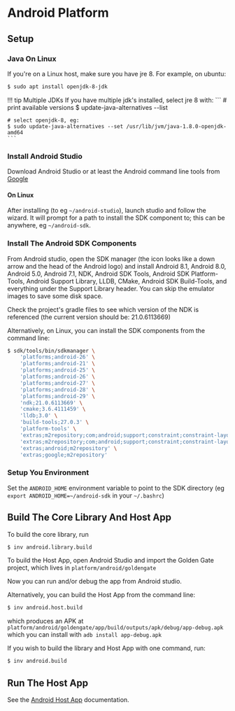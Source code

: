 Android Platform
================

Setup
-----

### Java On Linux
If you're on a Linux host, make sure you have jre 8. 
For example, on ubuntu:
``` bash
$ sudo apt install openjdk-8-jdk
```

!!! tip Multiple JDKs
    If you have multiple jdk's installed, select jre 8 with:
    ```
    # print available versions
    $ update-java-alternatives --list

    # select openjdk-8, eg:
    $ sudo update-java-alternatives --set /usr/lib/jvm/java-1.8.0-openjdk-amd64
    ```

### Install Android Studio

Download Android Studio or at least the Android command line tools from
[Google](https://developer.android.com/studio/index.html)

#### On Linux

After installing (to eg `~/android-studio`), launch studio and follow the
wizard. It will prompt for a path to install the SDK component to; this can
be anywhere, eg `~/android-sdk`.

### Install The Android SDK Components

From Android studio, open the SDK manager (the icon looks
like a down arrow and the head of the Android logo) and install Android 8.1,
Android 8.0, Android 5.0, Android 7.1, NDK, Android SDK Tools, Android SDK
Platform-Tools, Android Support Library, LLDB, CMake, Android SDK
Build-Tools, and everything under the Support Library header. You can skip
the emulator images to save some disk space.

Check the project's gradle files to see which version of the NDK is referenced
(the current version should be: 21.0.6113669)

Alternatively, on Linux, you can install the SDK components from the command line:

```bash
$ sdk/tools/bin/sdkmanager \
    'platforms;android-26' \
    'platforms;android-21' \
    'platforms;android-25' \
    'platforms;android-26' \
    'platforms;android-27' \
    'platforms;android-28' \
    'platforms;android-29' \
    'ndk;21.0.6113669' \
    'cmake;3.6.4111459' \
    'lldb;3.0' \
    'build-tools;27.0.3' \
    'platform-tools' \
    'extras;m2repository;com;android;support;constraint;constraint-layout;1.0.2' \
    'extras;m2repository;com;android;support;constraint;constraint-layout-solver;1.0.2' \
    'extras;android;m2repository' \
    'extras;google;m2repository'
```

### Setup You Environment

Set the `ANDROID_HOME` environment variable to point to the SDK directory (eg
`export ANDROID_HOME=~/android-sdk` in your `~/.bashrc`)

Build The Core Library And Host App
-----------------------------------

To build the core library, run
``` bash
$ inv android.library.build
```

To build the Host App, open Android Studio and import the Golden Gate project,
which lives in `platform/android/goldengate`

Now you can run and/or debug the app from Android studio.

Alternatively, you can build the Host App from the command line:
``` bash
$ inv android.host.build
```
which produces an APK at
   `platform/android/goldengate/app/build/outputs/apk/debug/app-debug.apk` 
which you can install with `adb install app-debug.apk`

If you wish to build the library and Host App with one command, run:
``` bash
$ inv android.build
```

Run The Host App
----------------

See the [Android Host App](../apps/android/host_app.md) documentation.